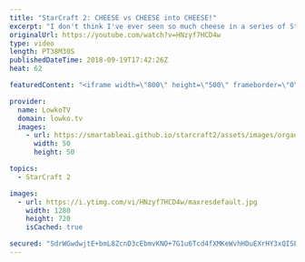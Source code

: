 ```yaml
---
title: "StarCraft 2: CHEESE vs CHEESE into CHEESE!"
excerpt: "I don't think I've ever seen so much cheese in a series of StarCraft 2. Subscribe for more videos: http://lowko.tv/youtube More professional cheese: https://goo.gl/GoJKmX  Scarlett vs Shadown in an epic series of professional StarCraft 2. While I wasn't too familiar with Shadown before this series, I"
originalUrl: https://youtube.com/watch?v=HNzyf7HCD4w
type: video
length: PT38M30S
publishedDateTime: 2018-09-19T17:42:26Z
heat: 62

featuredContent: "<iframe width=\"800\" height=\"500\" frameborder=\"0\" src=\"https://www.youtube.com/embed/HNzyf7HCD4w\" allow=\"accelerometer; autoplay; encrypted-media; gyroscope; picture-in-picture\" allowfullscreen></iframe>"

provider:
  name: LowkoTV
  domain: lowko.tv
  images:
    - url: https://smartableai.github.io/starcraft2/assets/images/organizations/lowko.tv-50x50.jpg
      width: 50
      height: 50

topics:
  - StarCraft 2

images:
  - url: https://i.ytimg.com/vi/HNzyf7HCD4w/maxresdefault.jpg
    width: 1280
    height: 720
    isCached: true

secured: "SdrWGwdwjtE+bmL8ZcnD3cEbmvKNO+7G1u6Tcd4fXMKeWvhHDuEXrHY3xQISErxWFcIJqnsPHEybqKMGEfKmZ+37ehETS+HG72RgCZa/NlD/81PvcAQb6VkAiHf+3alMnRETm0nb6rPrWN7k+SSgKdxZuKyPB9ivwhEh1y+SCtMbwZJT5NI/3ZgMntUJnFgS+WELoHD4ixMGHZs5AEiBclondy4X8MgUhISnEzrUY7M2r9pWLbnr5x/pVpc7RBLRMQm0C4sP3nHunySEEiSs0dM/xbLSE8pYeQL6ePBuDC514DkVRdlVHOOMq//+dA1pLjqz1eehd4GFEhixruZJ6nAPxiK0aj9pHr/bHO7ABhVAI36wcarMiYSi5jiPFKMC6ZhXREOKca+RHf3XZeOR+xlQohX3jFr7Z5hbkjbllBE1mqK1PZR+74BUVXrX7uaY;8roLVGEmgmNdOu/79WIzTA=="
---
```


